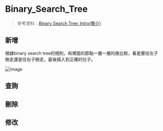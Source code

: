 # Binary_Search_Tree
> 參考資料：[Binary Search Tree: Intro(簡介)](http://alrightchiu.github.io/SecondRound/binary-search-tree-introjian-jie.html)
## 新增
根據binary search tree的規則，和裡面的節點一層一層的做比較，看是要往左子樹走還是往右子樹走，最後插入到正確的位子。

![image](https://images.plurk.com/7qeda7IgnPihGxycGuGOCH.png)
## 查詢
## 刪除
## 修改

